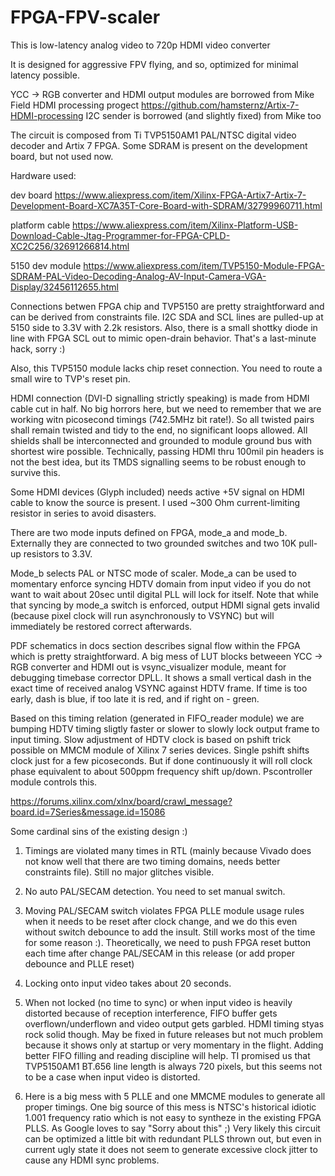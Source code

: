 # FPGA-FPV-scaler

This is low-latency analog video to 720p HDMI video converter

It is designed for aggressive FPV flying, and so, optimized for minimal latency possible.


YCC -> RGB converter and HDMI output modules are borrowed from Mike Field HDMI processing progect
https://github.com/hamsternz/Artix-7-HDMI-processing
I2C sender is borrowed (and slightly fixed) from Mike too

The circuit is composed from Ti TVP5150AM1 PAL/NTSC digital video decoder and Artix 7 FPGA. Some SDRAM is present on the development board, but not used now. 

Hardware used:

dev board
https://www.aliexpress.com/item/Xilinx-FPGA-Artix7-Artix-7-Development-Board-XC7A35T-Core-Board-with-SDRAM/32799960711.html

platform cable
https://www.aliexpress.com/item/Xilinx-Platform-USB-Download-Cable-Jtag-Programmer-for-FPGA-CPLD-XC2C256/32691266814.html

5150 dev module
https://www.aliexpress.com/item/TVP5150-Module-FPGA-SDRAM-PAL-Video-Decoding-Analog-AV-Input-Camera-VGA-Display/32456112655.html



Connections betwen FPGA chip and TVP5150 are pretty straightforward and can be derived from constraints file. I2C SDA and SCL lines are pulled-up at 5150 side to 3.3V with 2.2k resistors. Also, there is a small shottky diode in line with FPGA SCL out to mimic open-drain behavior. That's a last-minute hack, sorry :)

Also, this TVP5150 module lacks chip reset connection. You need to route a small wire to TVP's reset pin.

HDMI connection (DVI-D signalling strictly speaking) is made from HDMI cable cut in half. No big horrors here, but we need to remember that we are working witn picosecond timings (742.5MHz bit rate!). So all twisted pairs shall remain twisted and tidy to the end, no significant loops allowed. All shields shall be interconnected and grounded to module ground bus with shortest wire possible. Technically, passing HDMI thru 100mil pin headers is not the best idea, but its TMDS signalling seems to be robust enough to survive this.

Some HDMI devices (Glyph included) needs active +5V signal on HDMI cable to know the source is present. I used ~300 Ohm current-limiting resistor in series to avoid disasters.



There are two mode inputs defined on FPGA, mode_a and mode_b. Externally they are connected to two grounded switches and two 10K pull-up resistors to 3.3V.

Mode_b selects PAL or NTSC mode of scaler.
Mode_a can be used to momentary enforce syncing HDTV domain from input video if you do not want to wait about 20sec until digital PLL will lock for itself. Note that while that syncing by mode_a switch is enforced, output HDMI signal gets invalid (because pixel clock will run asynchronously to VSYNC) but will immediately be restored correct afterwards.

PDF schematics in docs section describes signal flow within the FPGA which is pretty straightforward. A big mess of LUT blocks betweeen YCC -> RGB converter and HDMI out is vsync_visualizer module, meant for debugging timebase corrector DPLL. It shows a small vertical dash in the exact time of received  analog VSYNC against HDTV frame. If time is too early, dash is blue, if too late it is red, and if right on - green.

Based on this timing relation (generated in FIFO_reader module) we are bumping HDTV timing sligtly faster or slower to slowly lock output frame to input timing. Slow adjustment of HDTV clock is based on pshift trick possible on MMCM module of Xilinx 7 series devices. Single pshift shifts clock just for a few picoseconds. But if done continuously it will roll clock phase equivalent to about 500ppm frequency shift up/down. Pscontroller module controls this.

https://forums.xilinx.com/xlnx/board/crawl_message?board.id=7Series&message.id=15086


Some cardinal sins of the existing design :)

1. Timings are violated many times in RTL (mainly because Vivado does not know well that there are two timing domains, needs better constraints file). Still no major glitches visible.
2. No auto PAL/SECAM detection. You need to set manual switch.
3. Moving PAL/SECAM switch violates FPGA PLLE module usage rules when it needs to be reset after clock change, and we do this even without switch debounce to add the insult. Still works most of the time for some reason :). Theoretically, we need to push FPGA reset button each time after change PAL/SECAM in this release (or add proper debounce and PLLE reset)

4. Locking onto input video takes about 20 seconds. 
5. When not locked (no time to sync) or when input video is heavily distorted because of reception interference, FIFO buffer gets overflown/underflown and video output gets garbled. HDMI timing styas rock solid though. May be fixed in future releases but not much problem because it shows only at startup or very momentary in the flight. Adding better FIFO filling and reading discipline will help. TI promised us that TVP5150AM1 BT.656 line length is always 720 pixels, but this seems not to be a case when input video is distorted.
6. Here is a big mess with 5 PLLE and one MMCME modules to generate all proper timings. One big source of this mess is NTSC's historical idiotic 1.001 frequency ratio which is not easy to syntheze in the existing FPGA PLLS. As Google loves to say "Sorry about this" ;) Very likely this circuit can be optimized a little bit with redundant PLLS thrown out, but even in current ugly state it does not seem to generate excessive clock jitter to cause any HDMI sync problems.


